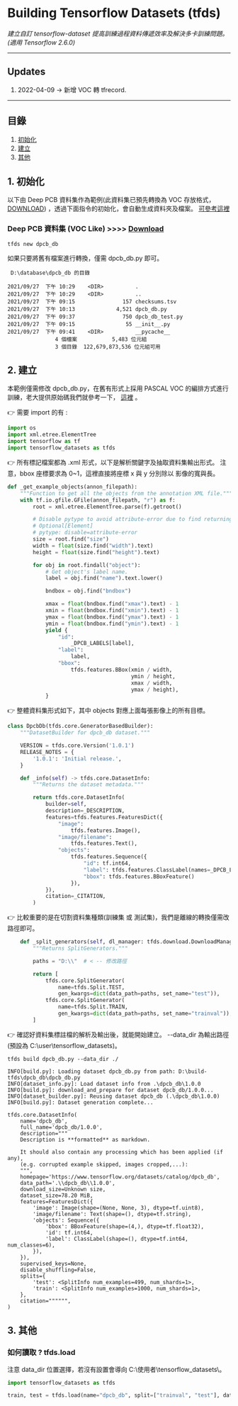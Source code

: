 # Building Tensorflow Datasets (tfds)

_建立自訂 tensorflow-dataset 提高訓練過程資料傳遞效率及解決多卡訓練問題。(適用 Tensorflow 2.6.0)_


---

## Updates
1. 2022-04-09 -> 新增 VOC 轉 tfrecord.
---

## 目錄

1. [初始化](#1-初始化)
2. [建立](#2-建立)
3. [其他](#3-其他)

## 1. 初始化

以下由 Deep PCB 資料集作為範例(此資料集已預先轉換為 VOC 存放格式，
[DOWNLOAD](https://drive.google.com/file/d/1FxmlSW0A2QfYYfwMZer7aXOMBd_m6O7j/view?usp=sharing))
，透過下面指令的初始化，會自動生成資料夾及檔案。
[可參考這裡](https://www.tensorflow.org/datasets/cli#tfds_new_implementing_a_new_dataset)


### Deep PCB 資料集 (VOC Like) >>>> [Download](https://drive.google.com/file/d/12MTL3seeA4ZqnVzw1oWwdmE5KGxyAcqC/view?usp=sharing)

```
tfds new dpcb_db
```

如果只要將舊有檔案進行轉換，僅需 dpcb_db.py 即可。

```commandline
 D:\database\dpcb_db 的目錄

2021/09/27  下午 10:29    <DIR>          .
2021/09/27  下午 10:29    <DIR>          ..
2021/09/27  下午 09:15               157 checksums.tsv
2021/09/27  下午 10:13             4,521 dpcb_db.py
2021/09/27  下午 09:37               750 dpcb_db_test.py
2021/09/27  下午 09:15                55 __init__.py
2021/09/27  下午 09:41    <DIR>          __pycache__
               4 個檔案           5,483 位元組
               3 個目錄  122,679,873,536 位元組可用
```

## 2. 建立

本範例僅需修改 dpcb_db.py，在舊有形式上採用 PASCAL VOC 的編排方式進行訓練，老大提供原始碼我們就參考一下， [這裡](https://github.com/tensorflow/datasets/blob/master/tensorflow_datasets/object_detection/voc.py) 。

:point_right: 需要 import 的有 :

```python
import os
import xml.etree.ElementTree
import tensorflow as tf
import tensorflow_datasets as tfds
```

:point_right: 所有標記檔案都為 .xml 形式，以下是解析關鍵字及抽取資料集輸出形式。
注意，bbox 座標要求為 0~1，這裡直接將座標 x 與 y 分別除以 影像的寬與長。

```python
def _get_example_objects(annon_filepath):
    """Function to get all the objects from the annotation XML file."""
    with tf.io.gfile.GFile(annon_filepath, "r") as f:
        root = xml.etree.ElementTree.parse(f).getroot()

        # Disable pytype to avoid attribute-error due to find returning
        # Optional[Element]
        # pytype: disable=attribute-error
        size = root.find("size")
        width = float(size.find("width").text)
        height = float(size.find("height").text)

        for obj in root.findall("object"):
            # Get object's label name.
            label = obj.find("name").text.lower()

            bndbox = obj.find("bndbox")

            xmax = float(bndbox.find("xmax").text) - 1
            xmin = float(bndbox.find("xmin").text) - 1
            ymax = float(bndbox.find("ymax").text) - 1
            ymin = float(bndbox.find("ymin").text) - 1
            yield {
                "id":
                    _DPCB_LABELS[label],
                "label":
                    label,
                "bbox":
                    tfds.features.BBox(xmin / width,
                                       ymin / height,
                                       xmax / width,
                                       ymax / height),
            }
```

:point_right: 整體資料集形式如下，其中 objects 對應上面每張影像上的所有目標。

```python
class DpcbDb(tfds.core.GeneratorBasedBuilder):
    """DatasetBuilder for dpcb_db dataset."""

    VERSION = tfds.core.Version('1.0.1')
    RELEASE_NOTES = {
        '1.0.1': 'Initial release.',
    }

    def _info(self) -> tfds.core.DatasetInfo:
        """Returns the dataset metadata."""

        return tfds.core.DatasetInfo(
            builder=self,
            description=_DESCRIPTION,
            features=tfds.features.FeaturesDict({
                "image":
                    tfds.features.Image(),
                "image/filename":
                    tfds.features.Text(),
                "objects":
                    tfds.features.Sequence({
                        "id": tf.int64,
                        "label": tfds.features.ClassLabel(names=_DPCB_LABELS.keys()),
                        "bbox": tfds.features.BBoxFeature()
                    }),
            }),
            citation=_CITATION,
        )
```

:point_right: 比較重要的是在切割資料集種類(訓練集 或 測試集)，我們是離線的轉換僅需改路徑即可。

```python
    def _split_generators(self, dl_manager: tfds.download.DownloadManager):
        """Returns SplitGenerators."""

        paths = "D:\\"  # < -- 修改路徑

        return [
            tfds.core.SplitGenerator(
                name=tfds.Split.TEST,
                gen_kwargs=dict(data_path=paths, set_name="test")),
            tfds.core.SplitGenerator(
                name=tfds.Split.TRAIN,
                gen_kwargs=dict(data_path=paths, set_name="trainval")),
        ]
```

:point_right: 確認好資料集標註檔的解析及輸出後，就能開始建立。 --data_dir 為輸出路徑
(預設為 C:\user\tensorflow_datasets\)。

```
tfds build dpcb_db.py --data_dir ./
```

```
INFO[build.py]: Loading dataset dpcb_db.py from path: D:\build-tfds\dpcb_db\dpcb_db.py
INFO[dataset_info.py]: Load dataset info from .\dpcb_db\1.0.0
INFO[build.py]: download_and_prepare for dataset dpcb_db/1.0.0...
INFO[dataset_builder.py]: Reusing dataset dpcb_db (.\dpcb_db\1.0.0)
INFO[build.py]: Dataset generation complete...

tfds.core.DatasetInfo(
    name='dpcb_db',
    full_name='dpcb_db/1.0.0',
    description="""
    Description is **formatted** as markdown.

    It should also contain any processing which has been applied (if any),
    (e.g. corrupted example skipped, images cropped,...):
    """,
    homepage='https://www.tensorflow.org/datasets/catalog/dpcb_db',
    data_path='.\\dpcb_db\\1.0.0',
    download_size=Unknown size,
    dataset_size=78.20 MiB,
    features=FeaturesDict({
        'image': Image(shape=(None, None, 3), dtype=tf.uint8),
        'image/filename': Text(shape=(), dtype=tf.string),
        'objects': Sequence({
            'bbox': BBoxFeature(shape=(4,), dtype=tf.float32),
            'id': tf.int64,
            'label': ClassLabel(shape=(), dtype=tf.int64, num_classes=6),
        }),
    }),
    supervised_keys=None,
    disable_shuffling=False,
    splits={
        'test': <SplitInfo num_examples=499, num_shards=1>,
        'train': <SplitInfo num_examples=1000, num_shards=1>,
    },
    citation="""""",
)
```

## 3. 其他

### 如何讀取 ? tfds.load

注意 data_dir 位置選擇，若沒有設置會導向 C:\使用者\tensorflow_datasets\。

```python
import tensorflow_datasets as tfds

train, test = tfds.load(name="dpcb_db", split=["trainval", "test"], data_dir="D:\\tensorflow_datasets")
```

